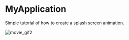 # MyApplication
Simple tutorial of how to create a splash screen animation.

![movie_gif2](https://user-images.githubusercontent.com/8259531/43687214-c65bd556-98a7-11e8-9e6d-7031e9581eea.gif)
